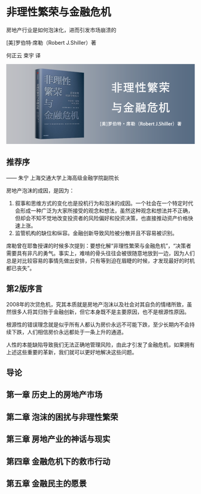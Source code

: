 非理性繁荣与金融危机
========================================

房地产行业是如何泡沫化，进而引发市场崩溃的

[美]罗伯特·席勒（Robert J.Shiller）著

何正云 束宇 译

![](contents/wx-cover-235-1.png)

推荐序
----------------------------------------

—— 朱宁 上海交通大学上海高级金融学院副院长

房地产泡沫的成因，是因为：

1. 叙事和思维方式的变化也是投机行为和泡沫的成因。一个社会在一个特定时代会形成一种广泛为大家所接受的观念和想法，虽然这种观念和想法并不正确，但却会不知不觉地改变投资者的风险偏好和投资决策，也直接推动资产价格快速上涨。
2. 监管机构的缺位和纵容。金融创新导致风险被分散并且不容易被识别。

席勒曾在耶鲁授课的时候多次提到：要想化解“非理性繁荣与金融危机”，“决策者需要具有非凡的勇气。事实上，难啃的骨头往往会被很随意地放到一边，因为人们总是对比较容易的事情先做出安排，只有等到迫在眉睫的时候，才发现最好的时机都已丧失”。

第2版序言
----------------------------------------

2008年的次贷危机，究其本质就是房地产泡沫以及社会对其自负的情绪所致，虽然很多人将其归咎于金融创新，但它本身既不是主要原因，也不是根源性原因。

根源性的错误理念就是似乎所有人都认为房价永远不可能下跌，至少长期内不会持续下跌，人们相信房价永远都处于一条上升的通道。

人性的本能缺陷导致我们无法正确地管理风险，由此才引发了金融危机，如果拥有上述这些重要的革新，我们就可以更好地解决这些问题。

导论
----------------------------------------

第一章 历史上的房地产市场
----------------------------------------

第二章 泡沫的困扰与非理性繁荣
----------------------------------------

第三章 房地产业的神话与现实
----------------------------------------

第四章 金融危机下的救市行动
----------------------------------------

第五章 金融民主的愿景
----------------------------------------